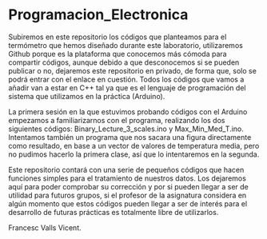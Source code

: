 # Programacion_Electronica
Subiremos en este repositorio los códigos que planteamos para el termómetro que hemos diseñado durante este laboratorio, utilizaremos Github porque es la plataforma que conocemos más cómoda para compartir códigos, aunque debido a que desconocemos si se pueden publicar o no, dejaremos este repositorio en privado, de forma que, solo se podrá entrar con el enlace en cuestión. Todos los códigos que vamos a añadir van a estar en C++ tal ya que es el lenguaje de programación del sistema que utilizamos en la práctica (Arduino).

La primera sesión en la que estuvimos probando códigos con el Arduino empezamos a familiarizarnos con el programa, realizando los dos siguientes códigos: Binary_Lecture_3_scales.ino y Max_Min_Med_T.ino. Intentamos también un programa que nos sacara una figura directamente como resultado, en base a un vector de valores de temperatura media, pero no pudimos hacerlo la primera clase, así que lo intentaremos en la segunda.

Este repositorio contará con una serie de pequeños códigos que hacen funciones simples para el tratamiento de nuestros datos. Los dejaremos aquí para poder comprobar su corrección y por si pueden llegar a ser de utilidad para futuros grupos, si el profesor de la asignatura considera en algún momento que estos códigos pueden llegar a ser de interés para el desarrollo de futuras prácticas es totalmente libre de utilizarlos.

Francesc Valls Vicent.
